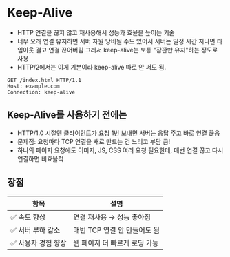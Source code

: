 # Keep-Alive
- HTTP 연결을 끊지 않고 재사용해서 성능과 효율을 높이는 기술
- 너무 오래 연결 유지하면 서버 자원 낭비될 수도 있어서 서버는 일정 시간 지나면 타임아웃 걸고 연결 끊어버림 그래서 keep-alive는 보통 "잠깐만 유지"하는 정도로 사용
- HTTP/2에서는 이게 기본이라 keep-alive 따로 안 써도 됨.

~~~ http
GET /index.html HTTP/1.1
Host: example.com
Connection: keep-alive
~~~

## Keep-Alive를 사용하기 전에는
- HTTP/1.0 시절엔 클라이언트가 요청 1번 보내면 서버는 응답 주고 바로 연결 끊음
- 문제점: 요청마다 TCP 연결을 새로 만드는 건 느리고 부담 큼!
- 하나의 페이지 요청에도 이미지, JS, CSS 여러 요청 필요한데, 매번 연결 끊고 다시 연결하면 비효율적

## 장점
| 항목          | 설명                 |
| ----------- | ------------------ |
| ✅ 속도 향상     | 연결 재사용 → 성능 좋아짐    |
| ✅ 서버 부하 감소  | 매번 TCP 연결 안 만들어도 됨 |
| ✅ 사용자 경험 향상 | 웹 페이지 더 빠르게 로딩 가능  |


